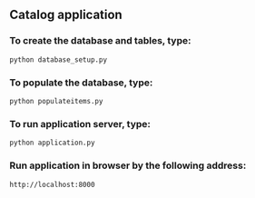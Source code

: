 ## Catalog application

### To create the database and tables, type:
	python database_setup.py

### To populate the database, type:
	python populateitems.py

### To run application server, type:
	python application.py

### Run application in browser by the following address:   
    http://localhost:8000


